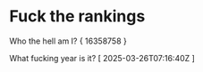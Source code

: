 # Fuck the rankings

Who the hell am I?
{ 16358758 }

What fucking year is it?
[ 2025-03-26T07:16:40Z ]
